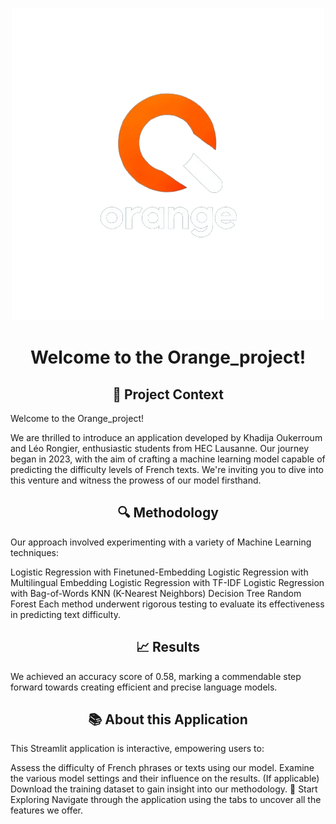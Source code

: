 <p align="center">
  <img src="https://github.com/Leorongier/Orange_project/blob/main/Application/Logo_team_orange_DS&ML.png?raw=true" alt="Logo">
</p>

<h1 align="center">Welcome to the Orange_project!</h1>

<h2 align="center">🌟 Project Context</h2>
<p>Welcome to the Orange_project!

We are thrilled to introduce an application developed by Khadija Oukerroum and Léo Rongier, enthusiastic students from HEC Lausanne. Our journey began in 2023, with the aim of crafting a machine learning model capable of predicting the difficulty levels of French texts. We're inviting you to dive into this venture and witness the prowess of our model firsthand.
<p>
<h2 align="center">🔍 Methodology</h2>
<p>Our approach involved experimenting with a variety of Machine Learning techniques:

Logistic Regression with Finetuned-Embedding
Logistic Regression with Multilingual Embedding
Logistic Regression with TF-IDF
Logistic Regression with Bag-of-Words
KNN (K-Nearest Neighbors)
Decision Tree
Random Forest
Each method underwent rigorous testing to evaluate its effectiveness in predicting text difficulty.
<p>
<h2 align="center">📈 Results</h2>
<p>We achieved an accuracy score of 0.58, marking a commendable step forward towards creating efficient and precise language models.
<p>
<h2 align="center">📚 About this Application</h2>
<p>This Streamlit application is interactive, empowering users to:

Assess the difficulty of French phrases or texts using our model.
Examine the various model settings and their influence on the results.
(If applicable) Download the training dataset to gain insight into our methodology.
🚀 Start Exploring
Navigate through the application using the tabs to uncover all the features we offer.<p>

